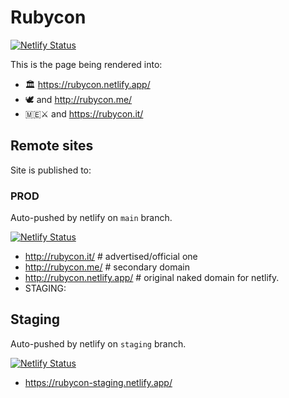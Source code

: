 # Rubycon


[![Netlify Status](https://api.netlify.com/api/v1/badges/40d73daa-8fdb-4ca0-89c6-8e3d280b52ba/deploy-status)](https://app.netlify.com/projects/rubycon/deploys)

This is the page being rendered into:

* 🏛️ https://rubycon.netlify.app/
* 🕊️ and  http://rubycon.me/
* 🇲🇪⚔️ and https://rubycon.it/

## Remote sites

Site is published to:

### PROD

Auto-pushed by netlify on `main` branch.

[![Netlify Status](https://api.netlify.com/api/v1/badges/40d73daa-8fdb-4ca0-89c6-8e3d280b52ba/deploy-status)](https://app.netlify.com/projects/rubycon/deploys)

* http://rubycon.it/  # advertised/official one
* http://rubycon.me/  # secondary domain
* http://rubycon.netlify.app/ # original naked domain for netlify.
* STAGING:

## Staging

Auto-pushed by netlify on `staging` branch.

[![Netlify Status](https://api.netlify.com/api/v1/badges/e94ad014-62cf-436d-be42-0a98e5348195/deploy-status)](https://app.netlify.com/projects/rubycon-staging/deploys)

* https://rubycon-staging.netlify.app/
